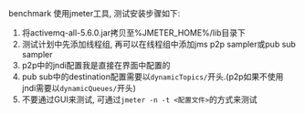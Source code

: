 benchmark 使用jmeter工具, 测试安装步骤如下:
1. 将activemq-all-5.6.0.jar拷贝至%JMETER_HOME%/lib目录下
2. 测试计划中先添加线程组, 再可以在线程组中添加jms p2p sampler或pub sub sampler
3. p2p中的jndi配置我是直接在界面中配置的
4. pub sub中的destination配置需要以`dynamicTopics/`开头.(p2p如果不使用jndi需要以`dynamicQueues/`开头)
4. 不要通过GUI来测试, 可通过`jmeter -n -t <配置文件>`的方式来测试